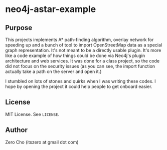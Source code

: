 # neo4j-astar-example

## Purpose

This projects implements A* path-finding algorithm, overlay network for
speeding up and a bunch of tool to import OpenStreetMap data as a special graph
representation. It's not meant to be a directly usable plugin. It's more like a
code example of how things could be done via Neo4j's plugin architecture and
web services. It was done for a class project, so the code did not focus on the
security issues (as you can see, the import function actually take a path on
the server and open it.)

I stumbled on lots of stones and quirks when I was writing these codes. I hope by
opening the project it could help people to get onboard easier.

## License

MIT License. See `LICENSE`.

## Author

Zero Cho (itszero at gmail dot com)
